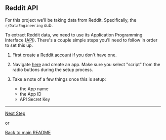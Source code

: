 ## Reddit API

For this project we'll be taking data from Reddit. Specifically, the `r/DataEngineering` sub.

To extract Reddit data, we need to use its Application Programming Interface ([API](https://www.mulesoft.com/resources/api/what-is-an-api)). There's a couple simple steps you'll need to follow in order to set this up.

1. First create a [Reddit account](https://www.reddit.com/register/) if you don't have one.
2. Navigate [here](https://www.reddit.com/prefs/apps) and create an app. Make sure you select "script" from the radio buttons during the setup process.
3. Take a note of a few things once this is setup:

    - the App name
    - the App ID
    - API Secret Key

---

[Next Step](aws.md)

or

[Back to main README](../README.md)
